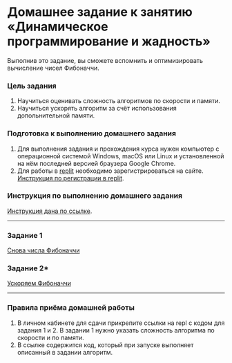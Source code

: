 # Домашнее задание к занятию «Динамическое программирование и жадность»

Выполнив это задание, вы сможете вспомнить и оптимизировать вычисление чисел Фибоначчи.

### Цель задания

1. Научиться оценивать сложность алгоритмов по скорости и памяти.
2. Научиться ускорять алгоритм за счёт использования допольнительной памяти.

### Подготовка к выполнению домашнего задания

1. Для выполнения задания и прохождения курса нужен компьютер с операционной системой Windows, macOS или Linux и установленной на нём последней версией браузера Google Chrome.
2. Для работы в [replit](https://repl.it/) необходимо зарегистрироваться на сайте. [Инструкция по регистрации в replit](https://github.com/netology-code/cpps-homeworks/tree/main/common/replit).

### Инструкция по выполнению домашнего задания

[Инструкция дана по ссылке](https://github.com/netology-code/algocpp-homeworks/tree/main/common).

------

### Задание 1

[Снова числа Фибоначчи](01)

### Задание 2*

[Ускоряем Фибоначчи](02)

------

### Правила приёма домашней работы

1. В личном кабинете для сдачи прикрепите ссылки на repl с кодом для задания 1 и 2. В задании 1 нужно указать сложность алгоритма по скорости и по памяти.
2. В ссылке содержится код, который при запуске выполняет описанный в задании алгоритм.
